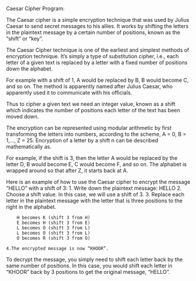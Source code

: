 Caesar Cipher Program:


The Caesar cipher is a simple encryption technique that was used by Julius Caesar to send secret messages to his allies. It works by shifting the letters in the plaintext message by a certain number of positions, known as the “shift” or “key”.

The Caesar Cipher technique is one of the earliest and simplest methods of encryption technique. It’s simply a type of substitution cipher, i.e., each letter of a given text is replaced by a letter with a fixed number of positions down the alphabet.

For example with a shift of 1, A would be replaced by B, B would become C, and so on. The method is apparently named after Julius Caesar, who apparently used it to communicate with his officials.

Thus to cipher a given text we need an integer value, known as a shift which indicates the number of positions each letter of the text has been moved down. 

The encryption can be represented using modular arithmetic by first transforming the letters into numbers, according to the scheme, A = 0, B = 1,…, Z = 25. Encryption of a letter by a shift n can be described mathematically as. 

For example, if the shift is 3, then the letter A would be replaced by the letter D, B would become E, C would become F, and so on. The alphabet is wrapped around so that after Z, it starts back at A.

Here is an example of how to use the Caesar cipher to encrypt the message “HELLO” with a shift of 3:
	1. Write down the plaintext message: HELLO
	2. Choose a shift value. In this case, we will use a shift of 3.
	3. Replace each letter in the plaintext message with the letter that is three positions to the right in the alphabet.

		H becomes K (shift 3 from H)
		E becomes H (shift 3 from E)
		L becomes O (shift 3 from L)
		L becomes O (shift 3 from L)
		O becomes R (shift 3 from O)

	4.The encrypted message is now “KHOOR”.

To decrypt the message, you simply need to shift each letter back by the same number of positions. In this case, you would shift each letter in “KHOOR” back by 3 positions to get the original message, “HELLO”.